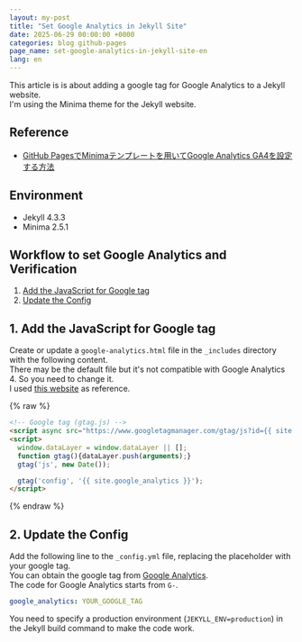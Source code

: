 ```yaml
---
layout: my-post
title: "Set Google Analytics in Jekyll Site"
date: 2025-06-29 00:00:00 +0000
categories: blog github-pages
page_name: set-google-analytics-in-jekyll-site-en
lang: en
---
```


This article is is about adding a google tag for Google Analytics to a Jekyll website.  
I'm using the Minima theme for the Jekyll website.

## Reference
- [GitHub PagesでMinimaテンプレートを用いてGoogle Analytics GA4を設定する方法](https://zenn.dev/mato/articles/5c9f8e389e231b)

## Environment
- Jekyll 4.3.3
- Minima 2.5.1

## Workflow to set Google Analytics and Verification
1. [Add the JavaScript for Google tag](#1-add-the-javascript-for-google-tag)  
2. [Update the Config](#2-update-the-config)

## 1. Add the JavaScript for Google tag
Create or update a `google-analytics.html` file in the `_includes` directory with the following content.  
There may be the default file but it's not compatible with Google Analytics 4. So you need to change it.  
I used [this website](https://zenn.dev/mato/articles/5c9f8e389e231b) as reference.

{% raw %}
```html
<!-- Google tag (gtag.js) -->
<script async src="https://www.googletagmanager.com/gtag/js?id={{ site.google_analytics }}"></script>
<script>
  window.dataLayer = window.dataLayer || [];
  function gtag(){dataLayer.push(arguments);}
  gtag('js', new Date());

  gtag('config', '{{ site.google_analytics }}');
</script>

```
{% endraw %}

## 2. Update the Config
Add the following line to the `_config.yml` file, replacing the placeholder with your google tag.  
You can obtain the google tag from [Google Analytics](https://marketingplatform.google.com/about/analytics/).  
The code for Google Analytics starts from `G-`.

```yml
google_analytics: YOUR_GOOGLE_TAG
```

You need to specify a production environment (`JEKYLL_ENV=production`) in the Jekyll build command to make the code work.